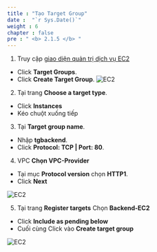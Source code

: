 ```yaml
---
title : "Tạo Target Group"
date :  "`r Sys.Date()`" 
weight : 6
chapter : false
pre : " <b> 2.1.5 </b> "
---
```


1. Truy cập [giao diện quản trị dịch vụ EC2](https://console.aws.amazon.com/ec2/v2/home)
  + Click **Target Groups**.
  + Click **Create Target Group**.
  ![EC2](/images/2.prerequisite/14-targetgroup-1.png)
2. Tại trang **Choose a target type**.
  + Click **Instances** 
  + Kéo chuột xuống tiếp 

3. Tại **Target group name**.
 + Nhập **tgbackend**.
 + Click **Protocol: TCP | Port: 80**.

4. VPC **Chọn VPC-Provider**
  + Tại mục **Protocol version** chọn **HTTP1**.
  + Click **Next** 

![EC2](/images/2.prerequisite/15-targetgroup-2.png)

5. Tại trang **Register targets** Chọn **Backend-EC2**
  + Click **Include as pending below** 
  + Cuối cùng Click vào **Create target group**

![EC2](/images/2.prerequisite/16-targetgroup-3.png)

